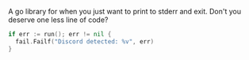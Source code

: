 A go library for when you just want to print to stderr and exit. Don't you deserve one less line of code?

``` go
if err := run(); err != nil {
  fail.Failf("Discord detected: %v", err)
}
```
